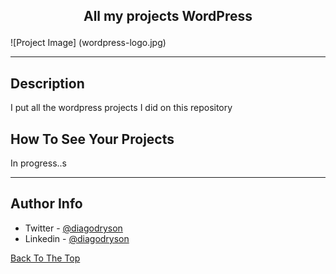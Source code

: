 ## <p align="center">All my projects WordPress</p>

![Project Image] (wordpress-logo.jpg)

---

## Description

I put all the wordpress projects I did on this repository

## How To See Your Projects

In progress..s

---

## Author Info

- Twitter - [@diagodryson](https://twitter.com/jamesqquick)
- Linkedin - [@diagodryson](https://linkedin.com/in/diagodryson)

[Back To The Top](#read-me-template)